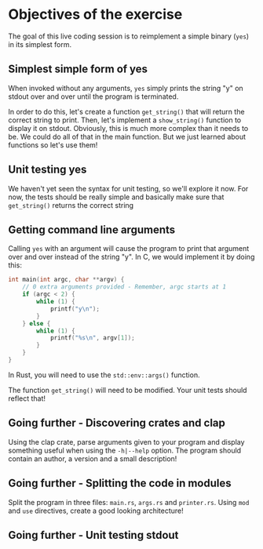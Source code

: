 # Objectives of the exercise

The goal of this live coding session is to reimplement a simple binary (`yes`) in its
simplest form.
## Simplest simple form of yes

When invoked without any arguments, `yes` simply prints the string "y" on stdout over
and over until the program is terminated.

In order to do this, let's create a function `get_string()` that will return the correct
string to print. Then, let's implement a `show_string()` function to display it on
stdout. Obviously, this is much more complex than it needs to be. We could do all of
that in the main function. But we just learned about functions so let's use them!

## Unit testing yes

We haven't yet seen the syntax for unit testing, so we'll explore it now. For now,
the tests should be really simple and basically make sure that `get_string()` returns
the correct string

## Getting command line arguments

Calling `yes` with an argument will cause the program to print that argument over and
over instead of the string "y". In C, we would implement it by doing this:
```c
int main(int argc, char **argv) {
    // 0 extra arguments provided - Remember, argc starts at 1
    if (argc < 2) {
        while (1) {
            printf("y\n");
        }
    } else {
        while (1) {
            printf("%s\n", argv[1]);
        }
    }
}
```

In Rust, you will need to use the `std::env::args()` function.

The function `get_string()` will need to be modified. Your unit tests should reflect
that!

## Going further - Discovering crates and clap

Using the clap crate, parse arguments given to your program and display something useful
when using the `-h|--help` option. The program should contain an author, a version
and a small description!

## Going further - Splitting the code in modules

Split the program in three files: `main.rs`, `args.rs` and `printer.rs`. Using `mod` and
`use` directives, create a good looking architecture!

## Going further - Unit testing stdout
